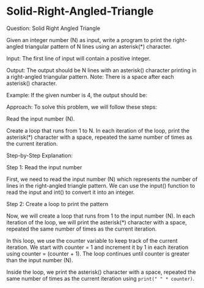 # Solid-Right-Angled-Triangle


Question: Solid Right Angled Triangle

Given an integer number (N) as input, write a program to print the right-angled triangular pattern of N lines using an asterisk(*) character.

Input: The first line of input will contain a positive integer.

Output: The output should be N lines with an asterisk() character printing in a right-angled triangular pattern. Note: There is a space after each asterisk() character.

Example: If the given number is 4, the output should be:

Approach:
To solve this problem, we will follow these steps:

Read the input number (N).

Create a loop that runs from 1 to N.
In each iteration of the loop, print the asterisk(*) character with a space, repeated the same number of times as the current iteration.

Step-by-Step Explanation:

Step 1: Read the input number

First, we need to read the input number (N) which represents the number of lines in the right-angled triangle pattern. We can use the input() function to read the input and int() to convert it into an integer.

Step 2: Create a loop to print the pattern

Now, we will create a loop that runs from 1 to the input number (N). In each iteration of the loop, we will print the asterisk(*) character with a space, repeated the same number of times as the current iteration.

In this loop, we use the counter variable to keep track of the current iteration. We start with counter = 1 and increment it by 1 in each iteration using counter = (counter + 1). The loop continues until counter is greater than the input number (N).

Inside the loop, we print the asterisk() character with a space, repeated the same number of times as the current iteration using `print(" " * counter)`.
